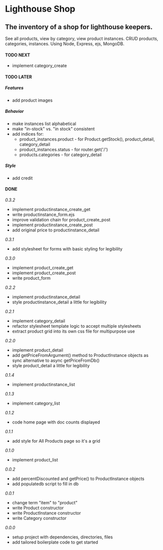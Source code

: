 # Lighthouse Shop

## The inventory of a shop for lighthouse keepers.

See all products, view by category, view product instances. CRUD products, categories, instances. Using Node, Express, ejs, MongoDB.

#### TODO NEXT

- implement category_create

#### TODO LATER

##### Features

- add product images

##### Behavior

- make instances list alphabetical
- make "in-stock" vs. "in stock" consistent
- add indices for:
  - product_instances.product - for Product.getStock(), product_detail, category_detail
  - product_instances.status - for router.get('/')
  - products.categories - for category_detail

##### Style

- add credit

#### DONE

_0.3.2_

- implement productinstance_create_get
- write productinstance_form.ejs
- improve validation chain for product_create_post
- implement productinstance_create_post
- add original price to productinstance_detail

_0.3.1_

- add stylesheet for forms with basic styling for legibility

_0.3.0_

- implement product_create_get
- implement product_create_post
- write product_form

_0.2.2_

- implement productinstance_detail
- style productinstance_detail a little for legibility

_0.2.1_

- implement category_detail
- refactor stylesheet template logic to accept multiple stylesheets
- extract product grid into its own css file for multipurpose use

_0.2.0_

- implement product_detail
- add getPriceFromArgument() method to ProductInstance objects as sync alternative to async getPriceFromDb()
- style product_detail a little for legibility

_0.1.4_

- implement productinstance_list

_0.1.3_

- implement category_list

_0.1.2_

- code home page with doc counts displayed

_0.1.1_

- add style for All Products page so it's a grid

_0.1.0_

- implement product_list

_0.0.2_

- add percentDiscounted and getPrice() to ProductInstance objects
- add populatedb script to fill in db

_0.0.1_

- change term "item" to "product"
- write Product constructor
- write ProductInstance constructor
- write Category constructor

_0.0.0_

- setup project with dependencies, directories, files
- add tailored boilerplate code to get started
